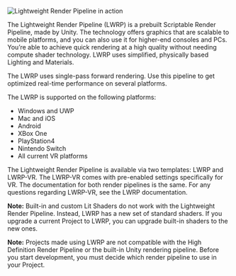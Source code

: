 ![Lightweight Render Pipeline in action](https://raw.githubusercontent.com/Unity-Technologies/SRPDocContent/master/LWRP/Images/AssetShots/Beauty/Overview.png)

The Lightweight Render Pipeline (LWRP) is a prebuilt Scriptable Render Pipeline, made by Unity. The technology offers graphics that are scalable to mobile platforms, and you can also use it for higher-end consoles and PCs. You’re able to achieve quick rendering at a high quality without needing compute shader technology. LWRP uses simplified, physically based Lighting and Materials.

The LWRP uses single-pass forward rendering. Use this pipeline to get optimized real-time performance on several platforms. 

The LWRP is supported on the following platforms:
* Windows and UWP
* Mac and iOS
* Android
* XBox One
* PlayStation4
* Nintendo Switch
* All current VR platforms

The Lightweight Render Pipeline is available via two templates: LWRP and LWRP-VR. The  LWRP-VR comes with pre-enabled settings specifically for VR. The documentation for both render pipelines is the same. For any questions regarding LWRP-VR, see the LWRP documentation.

**Note:**  Built-in and custom Lit Shaders do not work with the Lightweight Render Pipeline. Instead, LWRP has a new set of standard shaders. If you upgrade a current Project to LWRP, you can upgrade built-in shaders to the new ones.

**Note:** Projects made using LWRP are not compatible with the High Definition Render Pipeline or the built-in Unity rendering pipeline. Before you start development, you must decide which render pipeline to use in your Project. 

